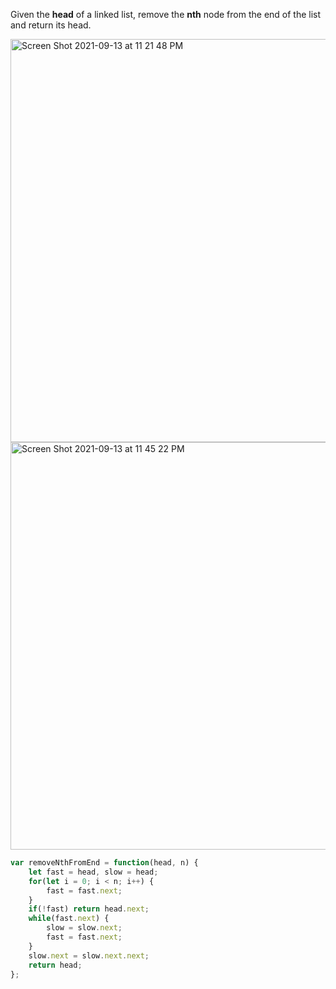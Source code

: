 Given the **head** of a linked list, remove the **nth** node from the end of the list and return its head.

<img width="645" alt="Screen Shot 2021-09-13 at 11 21 48 PM" src="https://user-images.githubusercontent.com/37787994/133205527-e328aaf4-6fa8-4599-bf45-ed8a4c8035ef.png">

<img width="652" alt="Screen Shot 2021-09-13 at 11 45 22 PM" src="https://user-images.githubusercontent.com/37787994/133208553-6c8007e5-f8b6-49e4-a9fc-24f8c0332cd7.png">

```Javascript
var removeNthFromEnd = function(head, n) {
    let fast = head, slow = head;
    for(let i = 0; i < n; i++) {
        fast = fast.next;
    }
    if(!fast) return head.next;
    while(fast.next) {
        slow = slow.next;
        fast = fast.next;
    }
    slow.next = slow.next.next;
    return head;
};
```
